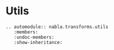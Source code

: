 # Utils

```{eval-rst}
.. automodule:: nabla.transforms.utils
   :members:
   :undoc-members:
   :show-inheritance:
```
